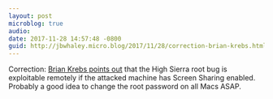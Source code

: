 ```yaml
---
layout: post
microblog: true
audio: 
date: 2017-11-28 14:57:48 -0800
guid: http://jbwhaley.micro.blog/2017/11/28/correction-brian-krebs.html
---
```

Correction: [Brian Krebs points out](https://krebsonsecurity.com/2017/11/macos-high-sierra-users-change-root-password-now/) that the High Sierra root bug is exploitable remotely if the attacked machine has Screen Sharing enabled. Probably a good idea to change the root password on all Macs ASAP.
